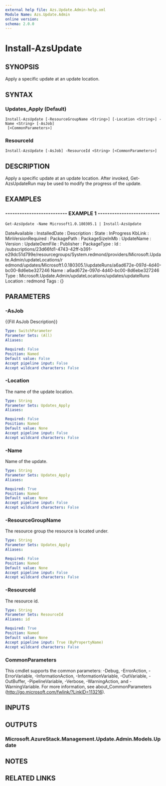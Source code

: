 ```yaml
---
external help file: Azs.Update.Admin-help.xml
Module Name: Azs.Update.Admin
online version: 
schema: 2.0.0
---
```


# Install-AzsUpdate

## SYNOPSIS
Apply a specific update at an update location.

## SYNTAX

### Updates_Apply (Default)
```
Install-AzsUpdate [-ResourceGroupName <String>] [-Location <String>] -Name <String> [-AsJob]
 [<CommonParameters>]
```

### ResourceId
```
Install-AzsUpdate [-AsJob] -ResourceId <String> [<CommonParameters>]
```

## DESCRIPTION
Apply a specific update at an update location. 
After invoked, Get-AzsUpdateRun may be used to modify the progress of the update.

## EXAMPLES

### -------------------------- EXAMPLE 1 --------------------------
```
Get-AzsUpdate -Name Microsoft1.0.180305.1 | Install-AzsUpdate
```

DateAvailable      :
InstalledDate      :
Description        :
State              : InProgress
KbLink             :
MinVersionRequired :
PackagePath        :
PackageSizeInMb    :
UpdateName         :
Version            :
UpdateOemFile      :
Publisher          :
PackageType        :
Id                 : /subscriptions/23d66fd1-4743-42ff-b391-e29dc51d799e/resourcegroups/System.redmond/providers/Microsoft.Update.Admin/updateLocations/r
					 edmond/updates/Microsoft1.0.180305.1/updateRuns/a6ad672e-097d-4d40-bc00-8d6ebe327246
Name               : a6ad672e-097d-4d40-bc00-8d6ebe327246
Type               : Microsoft.Update.Admin/updateLocations/updates/updateRuns
Location           : redmond
Tags               : {}

## PARAMETERS

### -AsJob
{{Fill AsJob Description}}

```yaml
Type: SwitchParameter
Parameter Sets: (All)
Aliases: 

Required: False
Position: Named
Default value: False
Accept pipeline input: False
Accept wildcard characters: False
```

### -Location
The name of the update location.

```yaml
Type: String
Parameter Sets: Updates_Apply
Aliases: 

Required: False
Position: Named
Default value: None
Accept pipeline input: False
Accept wildcard characters: False
```

### -Name
Name of the update.

```yaml
Type: String
Parameter Sets: Updates_Apply
Aliases: 

Required: True
Position: Named
Default value: None
Accept pipeline input: False
Accept wildcard characters: False
```

### -ResourceGroupName
The resource group the resource is located under.

```yaml
Type: String
Parameter Sets: Updates_Apply
Aliases: 

Required: False
Position: Named
Default value: None
Accept pipeline input: False
Accept wildcard characters: False
```

### -ResourceId
The resource id.

```yaml
Type: String
Parameter Sets: ResourceId
Aliases: id

Required: True
Position: Named
Default value: None
Accept pipeline input: True (ByPropertyName)
Accept wildcard characters: False
```

### CommonParameters
This cmdlet supports the common parameters: -Debug, -ErrorAction, -ErrorVariable, -InformationAction, -InformationVariable, -OutVariable, -OutBuffer, -PipelineVariable, -Verbose, -WarningAction, and -WarningVariable. For more information, see about_CommonParameters (http://go.microsoft.com/fwlink/?LinkID=113216).

## INPUTS

## OUTPUTS

### Microsoft.AzureStack.Management.Update.Admin.Models.Update

## NOTES

## RELATED LINKS

